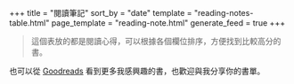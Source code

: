 +++
title = "閱讀筆記"
sort_by = "date"
template = "reading-notes-table.html"
page_template = "reading-note.html"
generate_feed = true
+++

> 這個表放的都是閱讀心得，可以根據各個欄位排序，方便找到比較高分的書。

也可以從 [Goodreads](https://www.goodreads.com/user/show/97161128-mick-zhuang) 看到更多我感興趣的書，也歡迎與我分享你的書單。
